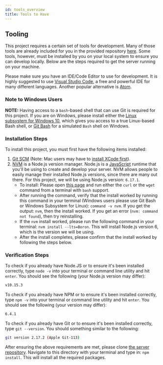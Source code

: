 ```yaml
---
id: tools_overview
title: Tools to Have
---
```


## Tooling

This project requires a certain set of tools for development. Many of those tools are already included for you in the provided repository [here](https://github.com/dtt-projects/marist-retail-app). Some tools, however, must be installed by you on your local system to ensure you can develop locally. Below are the steps required to get the server running on your machine.

Please make sure you have an IDE/Code Editor to use for development. It is highly suggested to use [Visual Studio Code](https://code.visualstudio.com/), a free and powerful IDE for many different languages. Another popular alternative is [Atom](https://atom.io/).

### Note to Windows Users

**NOTE:** Having access to a `bash`-based shell that can use Git is required for this project. If you are on Windows, please install either the [Linux subsystem for Windows 10](https://docs.microsoft.com/en-us/windows/wsl/install-win10), which gives you access to a true Linux-based Bash shell, or [Git Bash](https://gitforwindows.org) for a simulated `Bash` shell on Windows.

### Installation Steps

To install this project, you must first have the following items installed:

1. [Git SCM](https://git-scm.com) (Note: Mac users may have to [install XCode first](https://git-scm.com/book/en/v2/Getting-Started-Installing-Git)).
2. [NVM](https://github.com/nvm-sh/nvm) is a Node.js version manager. Node.js is a [JavaScript](https://developer.mozilla.org/en-US/docs/Web/JavaScript) runtime that you'll be using to create and develop your server. NVM allows people to easily manage their installed Node.js versions, since there are many out there. For this project, we will be using Node.js version: `6.17.1`.
   - To install: Please open [this page](https://github.com/nvm-sh/nvm#install--update-script) and run either the `curl` or the `wget` command from a terminal with `bash` support.
   - After running the command, verify that the install worked by running this command in your terminal (Windows users please use Git Bash or Windows Subsystem for Linux): `command -v nvm`. If you get the output: `nvm`, then the install worked. If you get an error (`nvm: command not found`), then try reinstalling.
   - If the `nvm` install worked, please run the following command in your terminal: `nvm install --lts=Boron`. This will install Node.js version 6, which is the version we will be using.
   - After the install completes, please confirm that the install worked by following the steps below.

### Verification Steps

To check if you already have Node.JS or to ensure it's been installed correctly, type `node -v` into your terminal or command line utility and hit `enter`. You should see the following (your Node.js version may differ):

```bash
v10.15.3
```

To check if you already have NPM or to ensure it's been installed correctly, type `npm -v` into your terminal or command line utility and hit `enter`. You should see the following (your version may differ):

```bash
6.4.1
```

To check if you already have Git or to ensure it's been installed correctly, type `git --version`. You should something similar to the following:

```bash
git version 2.17.2 (Apple Git-113)
```

After ensuring the above requirements are met, please clone [the server repository](https://github.com/dtt-projects/marist-retail-app). Navigate to this directory with your terminal and type in: `npm install`. This will install all the required packages.
